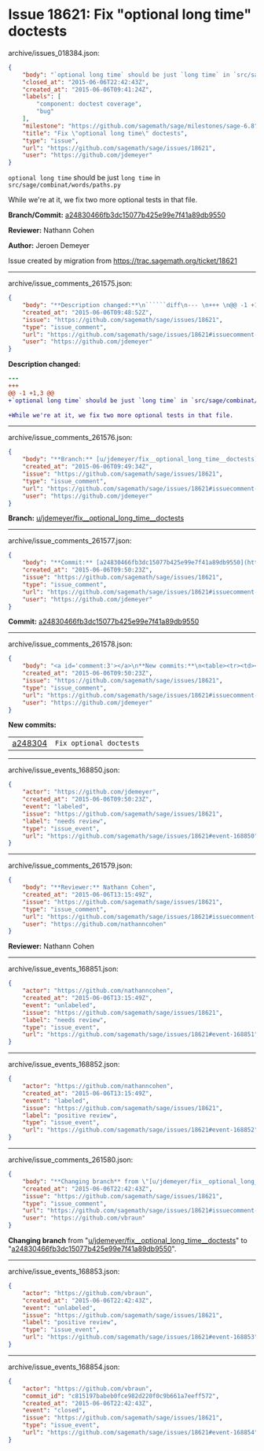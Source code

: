 # Issue 18621: Fix "optional long time" doctests

archive/issues_018384.json:
```json
{
    "body": "`optional long time` should be just `long time` in `src/sage/combinat/words/paths.py`\n\nWhile we're at it, we fix two more optional tests in that file.\n\n**Branch/Commit:** [a24830466fb3dc15077b425e99e7f41a89db9550](https://github.com/sagemath/sagetrac-mirror/commit/a24830466fb3dc15077b425e99e7f41a89db9550)\n\n**Reviewer:** Nathann Cohen\n\n**Author:** Jeroen Demeyer\n\nIssue created by migration from https://trac.sagemath.org/ticket/18621\n\n",
    "closed_at": "2015-06-06T22:42:43Z",
    "created_at": "2015-06-06T09:41:24Z",
    "labels": [
        "component: doctest coverage",
        "bug"
    ],
    "milestone": "https://github.com/sagemath/sage/milestones/sage-6.8",
    "title": "Fix \"optional long time\" doctests",
    "type": "issue",
    "url": "https://github.com/sagemath/sage/issues/18621",
    "user": "https://github.com/jdemeyer"
}
```
`optional long time` should be just `long time` in `src/sage/combinat/words/paths.py`

While we're at it, we fix two more optional tests in that file.

**Branch/Commit:** [a24830466fb3dc15077b425e99e7f41a89db9550](https://github.com/sagemath/sagetrac-mirror/commit/a24830466fb3dc15077b425e99e7f41a89db9550)

**Reviewer:** Nathann Cohen

**Author:** Jeroen Demeyer

Issue created by migration from https://trac.sagemath.org/ticket/18621





---

archive/issue_comments_261575.json:
```json
{
    "body": "**Description changed:**\n``````diff\n--- \n+++ \n@@ -1 +1,3 @@\n+`optional long time` should be just `long time` in `src/sage/combinat/words/paths.py`\n \n+While we're at it, we fix two more optional tests in that file.\n``````\n",
    "created_at": "2015-06-06T09:48:52Z",
    "issue": "https://github.com/sagemath/sage/issues/18621",
    "type": "issue_comment",
    "url": "https://github.com/sagemath/sage/issues/18621#issuecomment-261575",
    "user": "https://github.com/jdemeyer"
}
```

**Description changed:**
``````diff
--- 
+++ 
@@ -1 +1,3 @@
+`optional long time` should be just `long time` in `src/sage/combinat/words/paths.py`
 
+While we're at it, we fix two more optional tests in that file.
``````




---

archive/issue_comments_261576.json:
```json
{
    "body": "**Branch:** [u/jdemeyer/fix__optional_long_time__doctests](https://github.com/sagemath/sagetrac-mirror/tree/u/jdemeyer/fix__optional_long_time__doctests)",
    "created_at": "2015-06-06T09:49:34Z",
    "issue": "https://github.com/sagemath/sage/issues/18621",
    "type": "issue_comment",
    "url": "https://github.com/sagemath/sage/issues/18621#issuecomment-261576",
    "user": "https://github.com/jdemeyer"
}
```

**Branch:** [u/jdemeyer/fix__optional_long_time__doctests](https://github.com/sagemath/sagetrac-mirror/tree/u/jdemeyer/fix__optional_long_time__doctests)



---

archive/issue_comments_261577.json:
```json
{
    "body": "**Commit:** [a24830466fb3dc15077b425e99e7f41a89db9550](https://github.com/sagemath/sagetrac-mirror/commit/a24830466fb3dc15077b425e99e7f41a89db9550)",
    "created_at": "2015-06-06T09:50:23Z",
    "issue": "https://github.com/sagemath/sage/issues/18621",
    "type": "issue_comment",
    "url": "https://github.com/sagemath/sage/issues/18621#issuecomment-261577",
    "user": "https://github.com/jdemeyer"
}
```

**Commit:** [a24830466fb3dc15077b425e99e7f41a89db9550](https://github.com/sagemath/sagetrac-mirror/commit/a24830466fb3dc15077b425e99e7f41a89db9550)



---

archive/issue_comments_261578.json:
```json
{
    "body": "<a id='comment:3'></a>\n**New commits:**\n<table><tr><td><a href=\"https://github.com/sagemath/sagetrac-mirror/commit/a24830466fb3dc15077b425e99e7f41a89db9550\">a248304</a></td><td><code>Fix optional doctests</code></td></tr></table>\n",
    "created_at": "2015-06-06T09:50:23Z",
    "issue": "https://github.com/sagemath/sage/issues/18621",
    "type": "issue_comment",
    "url": "https://github.com/sagemath/sage/issues/18621#issuecomment-261578",
    "user": "https://github.com/jdemeyer"
}
```

<a id='comment:3'></a>
**New commits:**
<table><tr><td><a href="https://github.com/sagemath/sagetrac-mirror/commit/a24830466fb3dc15077b425e99e7f41a89db9550">a248304</a></td><td><code>Fix optional doctests</code></td></tr></table>




---

archive/issue_events_168850.json:
```json
{
    "actor": "https://github.com/jdemeyer",
    "created_at": "2015-06-06T09:50:23Z",
    "event": "labeled",
    "issue": "https://github.com/sagemath/sage/issues/18621",
    "label": "needs review",
    "type": "issue_event",
    "url": "https://github.com/sagemath/sage/issues/18621#event-168850"
}
```



---

archive/issue_comments_261579.json:
```json
{
    "body": "**Reviewer:** Nathann Cohen",
    "created_at": "2015-06-06T13:15:49Z",
    "issue": "https://github.com/sagemath/sage/issues/18621",
    "type": "issue_comment",
    "url": "https://github.com/sagemath/sage/issues/18621#issuecomment-261579",
    "user": "https://github.com/nathanncohen"
}
```

**Reviewer:** Nathann Cohen



---

archive/issue_events_168851.json:
```json
{
    "actor": "https://github.com/nathanncohen",
    "created_at": "2015-06-06T13:15:49Z",
    "event": "unlabeled",
    "issue": "https://github.com/sagemath/sage/issues/18621",
    "label": "needs review",
    "type": "issue_event",
    "url": "https://github.com/sagemath/sage/issues/18621#event-168851"
}
```



---

archive/issue_events_168852.json:
```json
{
    "actor": "https://github.com/nathanncohen",
    "created_at": "2015-06-06T13:15:49Z",
    "event": "labeled",
    "issue": "https://github.com/sagemath/sage/issues/18621",
    "label": "positive review",
    "type": "issue_event",
    "url": "https://github.com/sagemath/sage/issues/18621#event-168852"
}
```



---

archive/issue_comments_261580.json:
```json
{
    "body": "**Changing branch** from \"[u/jdemeyer/fix__optional_long_time__doctests](https://github.com/sagemath/sagetrac-mirror/tree/u/jdemeyer/fix__optional_long_time__doctests)\" to \"[a24830466fb3dc15077b425e99e7f41a89db9550](https://github.com/sagemath/sagetrac-mirror/commit/a24830466fb3dc15077b425e99e7f41a89db9550)\".",
    "created_at": "2015-06-06T22:42:43Z",
    "issue": "https://github.com/sagemath/sage/issues/18621",
    "type": "issue_comment",
    "url": "https://github.com/sagemath/sage/issues/18621#issuecomment-261580",
    "user": "https://github.com/vbraun"
}
```

**Changing branch** from "[u/jdemeyer/fix__optional_long_time__doctests](https://github.com/sagemath/sagetrac-mirror/tree/u/jdemeyer/fix__optional_long_time__doctests)" to "[a24830466fb3dc15077b425e99e7f41a89db9550](https://github.com/sagemath/sagetrac-mirror/commit/a24830466fb3dc15077b425e99e7f41a89db9550)".



---

archive/issue_events_168853.json:
```json
{
    "actor": "https://github.com/vbraun",
    "created_at": "2015-06-06T22:42:43Z",
    "event": "unlabeled",
    "issue": "https://github.com/sagemath/sage/issues/18621",
    "label": "positive review",
    "type": "issue_event",
    "url": "https://github.com/sagemath/sage/issues/18621#event-168853"
}
```



---

archive/issue_events_168854.json:
```json
{
    "actor": "https://github.com/vbraun",
    "commit_id": "c815197babeb0fce982d220f0c9b661a7eeff572",
    "created_at": "2015-06-06T22:42:43Z",
    "event": "closed",
    "issue": "https://github.com/sagemath/sage/issues/18621",
    "type": "issue_event",
    "url": "https://github.com/sagemath/sage/issues/18621#event-168854"
}
```
